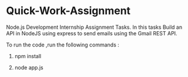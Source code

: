 # Quick-Work-Assignment
Node.js Development Internship Assignment Tasks. In this tasks Build an API in NodeJS using express to send emails using the Gmail REST API. 

To run the code ,run the following commands :

1. npm install

2. node app.js

